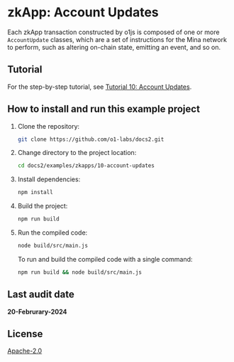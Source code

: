 # zkApp: Account Updates

Each zkApp transaction constructed by o1js is composed of one or more `AccountUpdate` classes, which are a set of instructions for the Mina network to perform, such as altering on-chain state, emitting an event, and so on.

## Tutorial

For the step-by-step tutorial, see [Tutorial 10: Account Updates](https://docs.minaprotocol.com/zkapps/tutorials/account-updates).

## How to install and run this example project

1. Clone the repository:
    ```sh
    git clone https://github.com/o1-labs/docs2.git
    ```
2. Change directory to the project location:
    ```sh
    cd docs2/examples/zkapps/10-account-updates
    ```
3. Install dependencies:
    ```sh
    npm install
    ```

4. Build the project:
    ```sh
    npm run build
    ```

5. Run the compiled code:
    ```sh
    node build/src/main.js
    ```
    To run and build the compiled code with a single command:
    ```sh
    npm run build && node build/src/main.js
    ```

## Last audit date

**20-Februrary-2024**

## License

[Apache-2.0](LICENSE)
